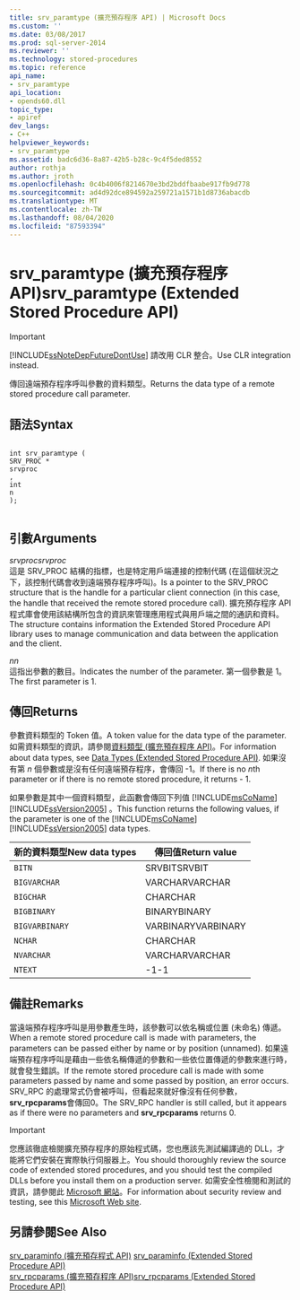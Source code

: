 ```yaml
---
title: srv_paramtype (擴充預存程序 API) | Microsoft Docs
ms.custom: ''
ms.date: 03/08/2017
ms.prod: sql-server-2014
ms.reviewer: ''
ms.technology: stored-procedures
ms.topic: reference
api_name:
- srv_paramtype
api_location:
- opends60.dll
topic_type:
- apiref
dev_langs:
- C++
helpviewer_keywords:
- srv_paramtype
ms.assetid: badc6d36-8a87-42b5-b28c-9c4f5ded8552
author: rothja
ms.author: jroth
ms.openlocfilehash: 0c4b4006f8214670e3bd2bddfbaabe917fb9d778
ms.sourcegitcommit: ad4d92dce894592a259721a1571b1d8736abacdb
ms.translationtype: MT
ms.contentlocale: zh-TW
ms.lasthandoff: 08/04/2020
ms.locfileid: "87593394"
---
```

# <a name="srv_paramtype-extended-stored-procedure-api"></a><span data-ttu-id="1cde7-102">srv_paramtype (擴充預存程序 API)</span><span class="sxs-lookup"><span data-stu-id="1cde7-102">srv_paramtype (Extended Stored Procedure API)</span></span>
    
> [!IMPORTANT]  
>  [!INCLUDE[ssNoteDepFutureDontUse](../../includes/ssnotedepfuturedontuse-md.md)] <span data-ttu-id="1cde7-103">請改用 CLR 整合。</span><span class="sxs-lookup"><span data-stu-id="1cde7-103">Use CLR integration instead.</span></span>  
  
 <span data-ttu-id="1cde7-104">傳回遠端預存程序呼叫參數的資料類型。</span><span class="sxs-lookup"><span data-stu-id="1cde7-104">Returns the data type of a remote stored procedure call parameter.</span></span>  
  
## <a name="syntax"></a><span data-ttu-id="1cde7-105">語法</span><span class="sxs-lookup"><span data-stu-id="1cde7-105">Syntax</span></span>  
  
```  
  
int srv_paramtype (  
SRV_PROC *  
srvproc  
,  
int  
n   
);  
  
```  
  
## <a name="arguments"></a><span data-ttu-id="1cde7-106">引數</span><span class="sxs-lookup"><span data-stu-id="1cde7-106">Arguments</span></span>  
 <span data-ttu-id="1cde7-107">*srvproc*</span><span class="sxs-lookup"><span data-stu-id="1cde7-107">*srvproc*</span></span>  
 <span data-ttu-id="1cde7-108">這是 SRV_PROC 結構的指標，也是特定用戶端連接的控制代碼 (在這個狀況之下，該控制代碼會收到遠端預存程序呼叫)。</span><span class="sxs-lookup"><span data-stu-id="1cde7-108">Is a pointer to the SRV_PROC structure that is the handle for a particular client connection (in this case, the handle that received the remote stored procedure call).</span></span> <span data-ttu-id="1cde7-109">擴充預存程序 API 程式庫會使用該結構所包含的資訊來管理應用程式與用戶端之間的通訊和資料。</span><span class="sxs-lookup"><span data-stu-id="1cde7-109">The structure contains information the Extended Stored Procedure API library uses to manage communication and data between the application and the client.</span></span>  
  
 <span data-ttu-id="1cde7-110">*n*</span><span class="sxs-lookup"><span data-stu-id="1cde7-110">*n*</span></span>  
 <span data-ttu-id="1cde7-111">這指出參數的數目。</span><span class="sxs-lookup"><span data-stu-id="1cde7-111">Indicates the number of the parameter.</span></span> <span data-ttu-id="1cde7-112">第一個參數是 1。</span><span class="sxs-lookup"><span data-stu-id="1cde7-112">The first parameter is 1.</span></span>  
  
## <a name="returns"></a><span data-ttu-id="1cde7-113">傳回</span><span class="sxs-lookup"><span data-stu-id="1cde7-113">Returns</span></span>  
 <span data-ttu-id="1cde7-114">參數資料類型的 Token 值。</span><span class="sxs-lookup"><span data-stu-id="1cde7-114">A token value for the data type of the parameter.</span></span> <span data-ttu-id="1cde7-115">如需資料類型的資訊，請參閱[資料類型 &#40;擴充預存程序 API&#41;](data-types-extended-stored-procedure-api.md)。</span><span class="sxs-lookup"><span data-stu-id="1cde7-115">For information about data types, see [Data Types &#40;Extended Stored Procedure API&#41;](data-types-extended-stored-procedure-api.md).</span></span> <span data-ttu-id="1cde7-116">如果沒有第 *n* 個參數或是沒有任何遠端預存程序，會傳回 -1。</span><span class="sxs-lookup"><span data-stu-id="1cde7-116">If there is no *n*th parameter or if there is no remote stored procedure, it returns - 1.</span></span>  
  
 <span data-ttu-id="1cde7-117">如果參數是其中一個資料類型，此函數會傳回下列值 [!INCLUDE[msCoName](../../includes/msconame-md.md)] [!INCLUDE[ssVersion2005](../../includes/ssversion2005-md.md)] 。</span><span class="sxs-lookup"><span data-stu-id="1cde7-117">This function returns the following values, if the parameter is one of the [!INCLUDE[msCoName](../../includes/msconame-md.md)] [!INCLUDE[ssVersion2005](../../includes/ssversion2005-md.md)] data types.</span></span>  
  
|<span data-ttu-id="1cde7-118">新的資料類型</span><span class="sxs-lookup"><span data-stu-id="1cde7-118">New data types</span></span>|<span data-ttu-id="1cde7-119">傳回值</span><span class="sxs-lookup"><span data-stu-id="1cde7-119">Return value</span></span>|  
|--------------------|------------------|  
|`BITN`|<span data-ttu-id="1cde7-120">SRVBIT</span><span class="sxs-lookup"><span data-stu-id="1cde7-120">SRVBIT</span></span>|  
|`BIGVARCHAR`|<span data-ttu-id="1cde7-121">VARCHAR</span><span class="sxs-lookup"><span data-stu-id="1cde7-121">VARCHAR</span></span>|  
|`BIGCHAR`|<span data-ttu-id="1cde7-122">CHAR</span><span class="sxs-lookup"><span data-stu-id="1cde7-122">CHAR</span></span>|  
|`BIGBINARY`|<span data-ttu-id="1cde7-123">BINARY</span><span class="sxs-lookup"><span data-stu-id="1cde7-123">BINARY</span></span>|  
|`BIGVARBINARY`|<span data-ttu-id="1cde7-124">VARBINARY</span><span class="sxs-lookup"><span data-stu-id="1cde7-124">VARBINARY</span></span>|  
|`NCHAR`|<span data-ttu-id="1cde7-125">CHAR</span><span class="sxs-lookup"><span data-stu-id="1cde7-125">CHAR</span></span>|  
|`NVARCHAR`|<span data-ttu-id="1cde7-126">VARCHAR</span><span class="sxs-lookup"><span data-stu-id="1cde7-126">VARCHAR</span></span>|  
|`NTEXT`|<span data-ttu-id="1cde7-127">-1</span><span class="sxs-lookup"><span data-stu-id="1cde7-127">-1</span></span>|  
  
## <a name="remarks"></a><span data-ttu-id="1cde7-128">備註</span><span class="sxs-lookup"><span data-stu-id="1cde7-128">Remarks</span></span>  
 <span data-ttu-id="1cde7-129">當遠端預存程序呼叫是用參數產生時，該參數可以依名稱或位置 (未命名) 傳遞。</span><span class="sxs-lookup"><span data-stu-id="1cde7-129">When a remote stored procedure call is made with parameters, the parameters can be passed either by name or by position (unnamed).</span></span> <span data-ttu-id="1cde7-130">如果遠端預存程序呼叫是藉由一些依名稱傳遞的參數和一些依位置傳遞的參數來進行時，就會發生錯誤。</span><span class="sxs-lookup"><span data-stu-id="1cde7-130">If the remote stored procedure call is made with some parameters passed by name and some passed by position, an error occurs.</span></span> <span data-ttu-id="1cde7-131">SRV_RPC 的處理常式仍會被呼叫，但看起來就好像沒有任何參數， **srv_rpcparams**會傳回0。</span><span class="sxs-lookup"><span data-stu-id="1cde7-131">The SRV_RPC handler is still called, but it appears as if there were no parameters and **srv_rpcparams** returns 0.</span></span>  
  
> [!IMPORTANT]  
>  <span data-ttu-id="1cde7-132">您應該徹底檢閱擴充預存程序的原始程式碼，您也應該先測試編譯過的 DLL，才能將它們安裝在實際執行伺服器上。</span><span class="sxs-lookup"><span data-stu-id="1cde7-132">You should thoroughly review the source code of extended stored procedures, and you should test the compiled DLLs before you install them on a production server.</span></span> <span data-ttu-id="1cde7-133">如需安全性檢閱和測試的資訊，請參閱此 [Microsoft 網站](https://go.microsoft.com/fwlink/?LinkID=54761&amp;clcid=0x409https://msdn.microsoft.com/security/)。</span><span class="sxs-lookup"><span data-stu-id="1cde7-133">For information about security review and testing, see this [Microsoft Web site](https://go.microsoft.com/fwlink/?LinkID=54761&amp;clcid=0x409https://msdn.microsoft.com/security/).</span></span>  
  
## <a name="see-also"></a><span data-ttu-id="1cde7-134">另請參閱</span><span class="sxs-lookup"><span data-stu-id="1cde7-134">See Also</span></span>  
 <span data-ttu-id="1cde7-135">[srv_paraminfo &#40;擴充預存程式 API&#41;](srv-paraminfo-extended-stored-procedure-api.md) </span><span class="sxs-lookup"><span data-stu-id="1cde7-135">[srv_paraminfo &#40;Extended Stored Procedure API&#41;](srv-paraminfo-extended-stored-procedure-api.md) </span></span>  
 [<span data-ttu-id="1cde7-136">srv_rpcparams &#40;擴充預存程序 API&#41;</span><span class="sxs-lookup"><span data-stu-id="1cde7-136">srv_rpcparams &#40;Extended Stored Procedure API&#41;</span></span>](srv-rpcparams-extended-stored-procedure-api.md)  
  
  
